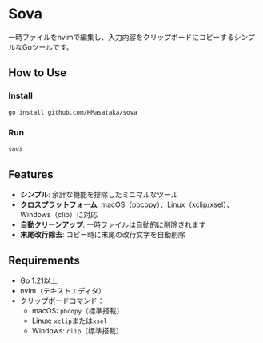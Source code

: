 # Sova

一時ファイルをnvimで編集し、入力内容をクリップボードにコピーするシンプルなGoツールです。

## How to Use

### Install

```bash
go install github.com/HMasataka/sova
```

### Run

```bash
sova
```

## Features

- **シンプル**: 余計な機能を排除したミニマルなツール
- **クロスプラットフォーム**: macOS（pbcopy）、Linux（xclip/xsel）、Windows（clip）に対応
- **自動クリーンアップ**: 一時ファイルは自動的に削除されます
- **末尾改行除去**: コピー時に末尾の改行文字を自動削除

## Requirements

- Go 1.21以上
- nvim（テキストエディタ）
- クリップボードコマンド：
  - macOS: `pbcopy`（標準搭載）
  - Linux: `xclip`または`xsel`
  - Windows: `clip`（標準搭載）
